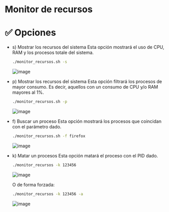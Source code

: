 # Monitor de recursos

# ✅ Opciones
- s) Mostrar los recursos del sistema
  Esta opción mostrará el uso de CPU, RAM y los procesos totale del sistema.
  ```bash
  ./monitor_recursos.sh -s
  ```
  ![image](https://github.com/user-attachments/assets/7bca6495-babf-4e67-93e1-294568c82849)

- p) Mostrar los recursos del sistema
  Esta opción filtrará los procesos de mayor consumo. Es decir, aquellos con un consumo de CPU y/o RAM mayores al 1%.
  ```bash
  ./monitor_recursos.sh -p
  ```
  ![image](https://github.com/user-attachments/assets/cb071bf7-9cf3-4179-b81b-3fbbd204318d)

- f) Buscar un proceso
  Esta opción mostrará los procesos que coincidan con el parámetro dado.
  ```bash
  ./monitor_recursos.sh -f firefox
  ```
  ![image](https://github.com/user-attachments/assets/323ec1d6-7b24-4ba6-8d8b-93f017a5d137)

- k) Matar un procesos
  Esta opción matará el proceso con el PID dado.
  ```bash
  ./monitor_recursos -k 123456
  ```
  ![image](https://github.com/user-attachments/assets/e07b1b31-5a4c-45d8-9a51-27e0f6c89cf1)

  O de forma forzada:
  ```bash
  ./monitor_recursos -k 123456 -a
  ```
  ![image](https://github.com/user-attachments/assets/d0bb6224-601e-4a9b-a089-697cd44a040b)


  
